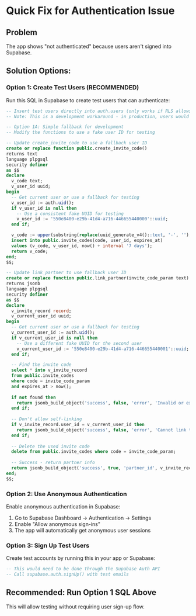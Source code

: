 # Quick Fix for Authentication Issue

## Problem
The app shows "not authenticated" because users aren't signed into Supabase.

## Solution Options:

### Option 1: Create Test Users (RECOMMENDED)
Run this SQL in Supabase to create test users that can authenticate:

```sql
-- Insert test users directly into auth.users (only works if RLS allows)
-- Note: This is a development workaround - in production, users would sign up normally

-- Option 1A: Simple fallback for development
-- Modify the functions to use a fake user ID for testing

-- Update create_invite_code to use a fallback user ID
create or replace function public.create_invite_code()
returns text
language plpgsql
security definer
as $$
declare
  v_code text;
  v_user_id uuid;
begin
  -- Get current user or use a fallback for testing
  v_user_id := auth.uid();
  if v_user_id is null then
    -- Use a consistent fake UUID for testing
    v_user_id := '550e8400-e29b-41d4-a716-446655440000'::uuid;
  end if;

  v_code := upper(substring(replace(uuid_generate_v4()::text, '-', ''), 1, 6));
  insert into public.invite_codes(code, user_id, expires_at)
  values (v_code, v_user_id, now() + interval '7 days');
  return v_code;
end;
$$;

-- Update link_partner to use fallback user ID
create or replace function public.link_partner(invite_code_param text)
returns jsonb
language plpgsql
security definer
as $$
declare
  v_invite_record record;
  v_current_user_id uuid;
begin
  -- Get current user or use a fallback for testing
  v_current_user_id := auth.uid();
  if v_current_user_id is null then
    -- Use a different fake UUID for the second user
    v_current_user_id := '550e8400-e29b-41d4-a716-446655440001'::uuid;
  end if;

  -- Find the invite code
  select * into v_invite_record
  from public.invite_codes
  where code = invite_code_param
  and expires_at > now();
  
  if not found then
    return jsonb_build_object('success', false, 'error', 'Invalid or expired invite code');
  end if;
  
  -- Don't allow self-linking
  if v_invite_record.user_id = v_current_user_id then
    return jsonb_build_object('success', false, 'error', 'Cannot link to yourself');
  end if;
  
  -- Delete the used invite code
  delete from public.invite_codes where code = invite_code_param;
  
  -- Success - return partner info
  return jsonb_build_object('success', true, 'partner_id', v_invite_record.user_id::text);
end;
$$;
```

### Option 2: Use Anonymous Authentication
Enable anonymous authentication in Supabase:

1. Go to Supabase Dashboard → Authentication → Settings
2. Enable "Allow anonymous sign-ins"
3. The app will automatically get anonymous user sessions

### Option 3: Sign Up Test Users
Create test accounts by running this in your app or Supabase:

```sql
-- This would need to be done through the Supabase Auth API
-- Call supabase.auth.signUp() with test emails
```

## Recommended: Run Option 1 SQL Above
This will allow testing without requiring user sign-up flow.